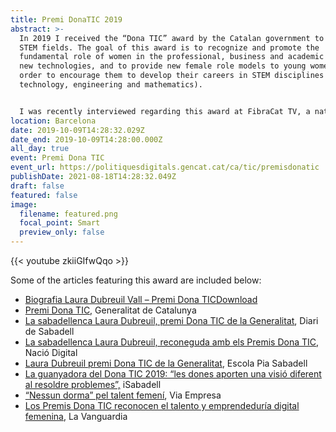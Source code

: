```yaml
---
title: Premi DonaTIC 2019
abstract: >-
  In 2019 I received the “Dona TIC” award by the Catalan government to women in
  STEM fields. The goal of this award is to recognize and promote the
  fundamental role of women in the professional, business and academic world of
  new technologies, and to provide new female role models to young women in
  order to encourage them to develop their careers in STEM disciplines (science,
  technology, engineering and mathematics).


  I was recently interviewed regarding this award at FibraCat TV, a national Catalan TV channel promoting the role of women in technology: 
location: Barcelona
date: 2019-10-09T14:28:32.029Z
date_end: 2019-10-09T14:28:00.000Z
all_day: true
event: Premi Dona TIC
event_url: https://politiquesdigitals.gencat.cat/ca/tic/premisdonatic
publishDate: 2021-08-18T14:28:32.049Z
draft: false
featured: false
image:
  filename: featured.png
  focal_point: Smart
  preview_only: false
---
```

{{< youtube zkiiGIfwQqo >}}





Some of the articles featuring this award are included below:

* [Biografia Laura Dubreuil Vall – Premi Dona TIC](https://lauradubreuilvall.files.wordpress.com/2021/05/laura-dubreuil-vall-biografia-2021.pdf)[Download](https://lauradubreuilvall.files.wordpress.com/2021/05/laura-dubreuil-vall-biografia-2021.pdf)
* [Premi Dona TIC,](http://politiquesdigitals.gencat.cat/ca/tic/premisdonatic/guardonades-edicions-anteriors/guardonades-edicio-2019/) Generalitat de Catalunya
* [La sabadellenca Laura Dubreuil, premi Dona TIC de la Generalitat](https://www.diaridesabadell.com/2019/10/09/laura-dubreuil-escola-pia-premi-dona-tic-generalitat/), Diari de Sabadell
* [​La sabadellenca Laura Dubreuil, reconeguda amb els Premis Dona TIC](https://www.naciodigital.cat/sabadell/noticia/26922/sabadellenca/laura/dubreuil/reconeguda/amb/premis/dona/tic), Nació Digital
* [Laura Dubreuil premi Dona TIC de la Generalitat](http://sabadell.escolapia.cat/2019/10/laura-dubreuil-premi-dona-tic-de-la.html), Escola Pia Sabadell
* [La guanyadora del Dona TIC 2019: “les dones aporten una visió diferent al resoldre problemes”,](https://www.isabadell.cat/sabadell/societat/tecnologia-societat/la-guanyadora-del-dona-tic-2019-les-dones-aporten-una-visio-diferent-en-la-resolucio-de-problemes/) iSabadell
* [“Nessun dorma” pel talent femení](https://www.viaempresa.cat/empresa/premis-dona-tic-2019_2074815_102.html), Via Empresa
* [Los Premis Dona TIC reconocen el talento y emprendeduría digital femenina](https://www.lavanguardia.com/vida/20191008/47875561376/catalunya-los-premis-dona-tic-reconocen-el-talento-y-emprendeduria-digital-femenina.html), La Vanguardia